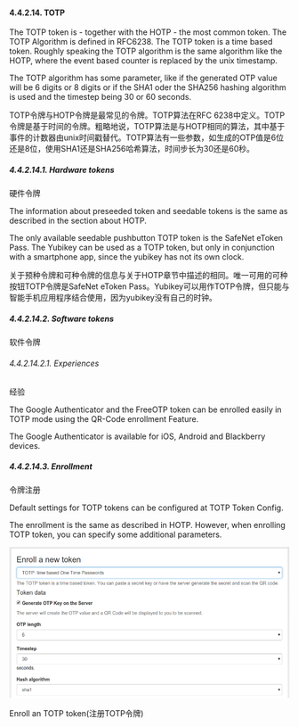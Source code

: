 #### 4.4.2.14. TOTP

The TOTP token is - together with the HOTP - the most common token. The TOTP Algorithm is defined in RFC6238. The TOTP token is a time based token. Roughly speaking the TOTP algorithm is the same algorithm like the HOTP, where the event based counter is replaced by the unix timestamp.

The TOTP algorithm has some parameter, like if the generated OTP value will be 6 digits or 8 digits or if the SHA1 oder the SHA256 hashing algorithm is used and the timestep being 30 or 60 seconds.

TOTP令牌与HOTP令牌是最常见的令牌。TOTP算法在RFC 6238中定义。TOTP令牌是基于时间的令牌。粗略地说，TOTP算法是与HOTP相同的算法，其中基于事件的计数器由unix时间戳替代。TOTP算法有一些参数，如生成的OTP值是6位还是8位，使用SHA1还是SHA256哈希算法，时间步长为30还是60秒。

##### 4.4.2.14.1. Hardware tokens

硬件令牌

The information about preseeded token and seedable tokens is the same as described in the section about HOTP.

The only available seedable pushbutton TOTP token is the SafeNet eToken Pass. The Yubikey can be used as a TOTP token, but only in conjunction with a smartphone app, since the yubikey has not its own clock.

关于预种令牌和可种令牌的信息与关于HOTP章节中描述的相同。唯一可用的可种按钮TOTP令牌是SafeNet eToken Pass。Yubikey可以用作TOTP令牌，但只能与智能手机应用程序结合使用，因为yubikey没有自己的时钟。

##### 4.4.2.14.2. Software tokens

软件令牌

###### 4.4.2.14.2.1. Experiences

经验

The Google Authenticator and the FreeOTP token can be enrolled easily in TOTP mode using the QR-Code enrollment Feature.

The Google Authenticator is available for iOS, Android and Blackberry devices.



##### 4.4.2.14.3. Enrollment

令牌注册

Default settings for TOTP tokens can be configured at TOTP Token Config.

The enrollment is the same as described in HOTP. However, when enrolling TOTP token, you can specify some additional parameters.



![enroll_totp](../Contents/enroll_totp.png)

Enroll an TOTP token(注册TOTP令牌)